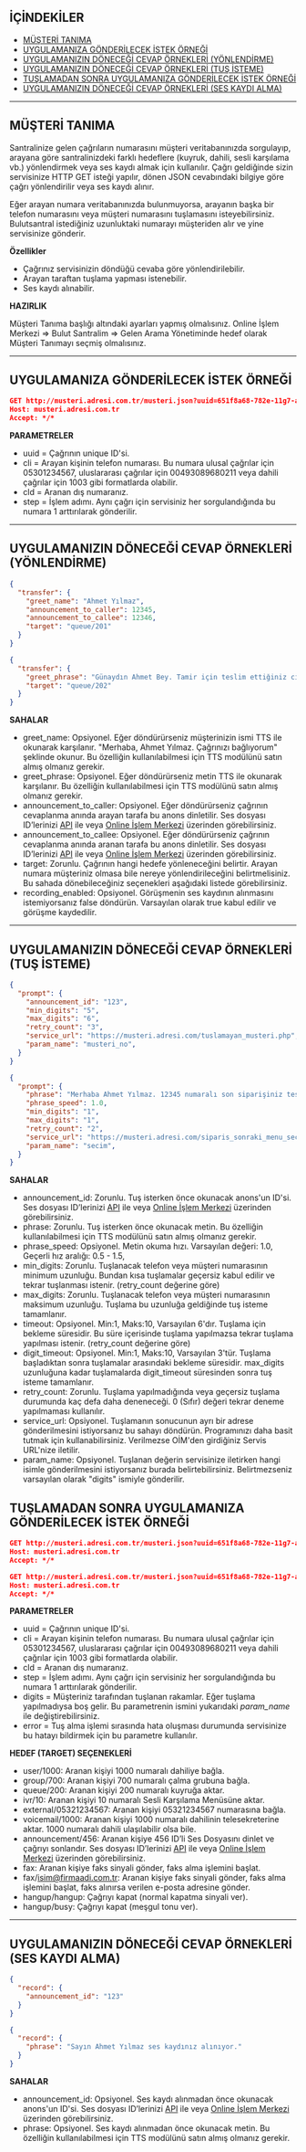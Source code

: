 ## İÇİNDEKİLER
* [MÜŞTERİ TANIMA](#m%C3%BC%C5%9Fteri%CC%87-tanima)
* [UYGULAMANIZA GÖNDERİLECEK İSTEK ÖRNEĞİ](#uygulamaniza-g%C3%B6nderi%CC%87lecek-i%CC%87stek-%C3%B6rne%C4%9Fi%CC%87)
* [UYGULAMANIZIN DÖNECEĞİ CEVAP ÖRNEKLERİ (YÖNLENDİRME)](#uygulamanizin-d%C3%B6nece%C4%9Fi%CC%87-cevap-%C3%B6rnekleri%CC%87-y%C3%B6nlendi%CC%87rme)
* [UYGULAMANIZIN DÖNECEĞİ CEVAP ÖRNEKLERİ (TUŞ İSTEME)](#uygulamanizin-d%C3%B6nece%C4%9Fi%CC%87-cevap-%C3%B6rnekleri%CC%87-tu%C5%9F-i%CC%87steme)
* [TUŞLAMADAN SONRA UYGULAMANIZA GÖNDERİLECEK İSTEK ÖRNEĞİ](#tu%C5%9Flamadan-sonra-uygulamaniza-g%C3%B6nderi%CC%87lecek-i%CC%87stek-%C3%B6rne%C4%9Fi%CC%87)
* [UYGULAMANIZIN DÖNECEĞİ CEVAP ÖRNEKLERİ (SES KAYDI ALMA)](#uygulamanizin-d%C3%B6nece%C4%9Fi%CC%87-cevap-%C3%B6rnekleri%CC%87-ses-kaydi-alma)


----
**MÜŞTERİ TANIMA**
----
Santralinize gelen çağrıların numarasını müşteri veritabanınızda sorgulayıp, arayana göre santralinizdeki farklı hedeflere (kuyruk, dahili, sesli karşılama vb.) yönlendirmek veya ses kaydı almak için kullanılır.
Çağrı geldiğinde sizin servisinize HTTP GET isteği yapılır, dönen JSON cevabındaki bilgiye göre çağrı yönlendirilir veya ses kaydı alınır.

Eğer arayan numara veritabanınızda bulunmuyorsa, arayanın başka bir telefon numarasını veya müşteri numarasını tuşlamasını isteyebilirsiniz. Bulutsantral istediğiniz uzunluktaki numarayı müşteriden alır ve yine servisinize gönderir.

**Özellikler**

  * Çağrınız servisinizin döndüğü cevaba göre yönlendirilebilir.
  * Arayan taraftan tuşlama yapması istenebilir.
  * Ses kaydı alınabilir.

**HAZIRLIK**

  Müşteri Tanıma başlığı altındaki ayarları yapmış olmalısınız.
  Online İşlem Merkezi => Bulut Santralim => Gelen Arama Yönetiminde hedef olarak Müşteri Tanımayı seçmiş olmalısınız.

----
**UYGULAMANIZA GÖNDERİLECEK İSTEK ÖRNEĞİ**
----

```json
GET http://musteri.adresi.com.tr/musteri.json?uuid=651f8a68-782e-11g7-a6b6-5bedc26e2ab3&cli=05301234567&cld=08505321234&step=1
Host: musteri.adresi.com.tr 
Accept: */* 
``` 
**PARAMETRELER**
  * uuid = Çağrının unique ID'si.
  * cli = Arayan kişinin telefon numarası. Bu numara ulusal çağrılar için 05301234567, uluslararası çağrılar için 00493089680211 veya dahili çağrılar için 1003 gibi formatlarda olabilir.
  * cld = Aranan dış numaranız.
  * step = İşlem adımı. Aynı çağrı için servisiniz her sorgulandığında bu numara 1 arttırılarak gönderilir. 

----
**UYGULAMANIZIN DÖNECEĞİ CEVAP ÖRNEKLERİ (YÖNLENDİRME)**
----

```json
{
  "transfer": {
    "greet_name": "Ahmet Yılmaz",
    "announcement_to_caller": 12345,
    "announcement_to_callee": 12346,
    "target": "queue/201"
  }
}
```

```json
{
  "transfer": {
    "greet_phrase": "Günaydın Ahmet Bey. Tamir için teslim ettiğiniz cihazınızın arızası tespit edilmiştir. Sizi teknik ekibe aktarıyorum.",
    "target": "queue/202"
  }
}
```

**SAHALAR**
* greet_name: Opsiyonel. Eğer döndürürseniz müşterinizin ismi TTS ile okunarak karşılanır. "Merhaba, Ahmet Yılmaz. Çağrınızı bağlıyorum" şeklinde okunur. Bu özelliğin kullanılabilmesi için TTS modülünü satın almış olmanız gerekir.
* greet_phrase: Opsiyonel. Eğer döndürürseniz metin TTS ile okunarak karşılanır. Bu özelliğin kullanılabilmesi için TTS modülünü satın almış olmanız gerekir.
* announcement_to_caller: Opsiyonel. Eğer döndürürseniz çağrının cevaplanma anında arayan tarafa bu anons dinletilir. Ses dosyası ID’lerinizi [API](https://github.com/verimor/Bulutsantralim-API/blob/master/announcements.md) ile veya [Online İşlem Merkezi]( https://oim.verimor.com.tr/switch/announcements) üzerinden görebilirsiniz.
* announcement_to_callee: Opsiyonel. Eğer döndürürseniz çağrının cevaplanma anında aranan tarafa bu anons dinletilir. Ses dosyası ID’lerinizi [API](https://github.com/verimor/Bulutsantralim-API/blob/master/announcements.md) ile veya [Online İşlem Merkezi]( https://oim.verimor.com.tr/switch/announcements) üzerinden görebilirsiniz.
* target: Zorunlu. Çağrının hangi hedefe yönleneceğini belirtir. Arayan numara müşteriniz olmasa bile nereye yönlendirileceğini belirtmelisiniz. Bu sahada dönebileceğiniz seçenekleri aşağıdaki listede görebilirsiniz.
* recording_enabled: Opsiyonel. Görüşmenin ses kaydının alınmasını istemiyorsanız false döndürün. Varsayılan olarak true kabul edilir ve görüşme kaydedilir.

----
**UYGULAMANIZIN DÖNECEĞİ CEVAP ÖRNEKLERİ (TUŞ İSTEME)**
----

```json
{
  "prompt": {
    "announcement_id": "123",
    "min_digits": "5",
    "max_digits": "6",
    "retry_count": "3",
    "service_url": "https://musteri.adresi.com/tuslamayan_musteri.php",
    "param_name": "musteri_no",
  }
}
```

```json
{
  "prompt": {
    "phrase": "Merhaba Ahmet Yılmaz. 12345 numaralı son siparişiniz teslim adresinize edilmiştir. Arıza ve iade işlemleri için 1, diğer işlemler için 2 tuşlayınız.",
    "phrase_speed": 1.0,
    "min_digits": "1",
    "max_digits": "1",
    "retry_count": "2",
    "service_url": "https://musteri.adresi.com/siparis_sonraki_menu_secim.php",
    "param_name": "secim",
  }
}
```

**SAHALAR**
* announcement_id: Zorunlu. Tuş isterken önce okunacak anons'un ID'si. Ses dosyası ID’lerinizi [API](https://github.com/verimor/Bulutsantralim-API/blob/master/announcements.md) ile veya [Online İşlem Merkezi]( https://oim.verimor.com.tr/switch/announcements) üzerinden görebilirsiniz.
* phrase: Zorunlu. Tuş isterken önce okunacak metin. Bu özelliğin kullanılabilmesi için TTS modülünü satın almış olmanız gerekir.
* phrase_speed: Opsiyonel. Metin okuma hızı. Varsayılan değeri: 1.0, Geçerli hız aralığı: 0.5 - 1.5,
* min_digits: Zorunlu. Tuşlanacak telefon veya müşteri numarasının minimum uzunluğu. Bundan kısa tuşlamalar geçersiz kabul edilir ve tekrar tuşlanması istenir. (retry_count değerine göre) 
* max_digits: Zorunlu. Tuşlanacak telefon veya müşteri numarasının maksimum uzunluğu. Tuşlama bu uzunluğa geldiğinde tuş isteme tamamlanır.
* timeout: Opsiyonel. Min:1, Maks:10, Varsayılan 6'dır. Tuşlama için bekleme süresidir. Bu süre içerisinde tuşlama yapılmazsa tekrar tuşlama yapılması istenir. (retry_count değerine göre)
* digit_timeout: Opsiyonel. Min:1, Maks:10, Varsayılan 3'tür. Tuşlama başladıktan sonra tuşlamalar arasındaki bekleme süresidir. max_digits uzunluğuna kadar tuşlamalarda digit_timeout süresinden sonra tuş isteme tamamlanır.
* retry_count: Zorunlu. Tuşlama yapılmadığında veya geçersiz tuşlama durumunda kaç defa daha deneneceği. 0 (Sıfır) değeri tekrar deneme yapılmaması kullanılır.
* service_url: Opsiyonel. Tuşlamanın sonucunun ayrı bir adrese gönderilmesini istiyorsanız bu sahayı döndürün. Programınızı daha basit tutmak için kullanabilirsiniz. Verilmezse OİM'den girdiğiniz Servis URL'nize iletilir.
* param_name: Opsiyonel. Tuşlanan değerin servisinize iletirken hangi isimle gönderilmesini istiyorsanız burada belirtebilirsiniz. Belirtmezseniz varsayılan olarak "digits" ismiyle gönderilir.


**TUŞLAMADAN SONRA UYGULAMANIZA GÖNDERİLECEK İSTEK ÖRNEĞİ**
----

```json
GET http://musteri.adresi.com.tr/musteri.json?uuid=651f8a68-782e-11g7-a6b6-5bedc26e2ab3&cli=05301234567&cld=08505321234&step=2&musteri_no=123456&error=
Host: musteri.adresi.com.tr 
Accept: */* 
``` 

```json
GET http://musteri.adresi.com.tr/musteri.json?uuid=651f8a68-782e-11g7-a6b6-5bedc26e2ab3&cli=05301234567&cld=08505321234&step=2&secim=1&error=
Host: musteri.adresi.com.tr 
Accept: */* 
``` 
**PARAMETRELER**
  * uuid = Çağrının unique ID'si.
  * cli = Arayan kişinin telefon numarası. Bu numara ulusal çağrılar için 05301234567, uluslararası çağrılar için 00493089680211 veya dahili çağrılar için 1003 gibi formatlarda olabilir.
  * cld = Aranan dış numaranız.
  * step = İşlem adımı. Aynı çağrı için servisiniz her sorgulandığında bu numara 1 arttırılarak gönderilir.
  * digits = Müşteriniz tarafından tuşlanan rakamlar. Eğer tuşlama yapılmadıysa boş gelir. Bu parametrenin ismini yukarıdaki *param_name* ile değiştirebilirsiniz.
  * error = Tuş alma işlemi sırasında hata oluşması durumunda servisinize bu hatayı bildirmek için bu parametre kullanılır.

**HEDEF (TARGET) SEÇENEKLERİ**

* user/1000: Aranan kişiyi 1000 numaralı dahiliye bağla.
* group/700: Aranan kişiyi 700 numaralı çalma grubuna bağla.
* queue/200: Aranan kişiyi 200 numaralı kuyruğa aktar.
* ivr/10: Aranan kişiyi 10 numaralı Sesli Karşılama Menüsüne aktar.
* external/05321234567: Aranan kişiyi 05321234567 numarasına bağla.
* voicemail/1000: Aranan kişiyi 1000 numaralı dahilinin telesekreterine aktar. 1000 numaralı dahili ulaşılabilir olsa bile.
* announcement/456: Aranan kişiye 456 ID’li Ses Dosyasını dinlet ve çağrıyı sonlandır. Ses dosyası ID’lerinizi [API](https://github.com/verimor/Bulutsantralim-API/blob/master/announcements.md) ile veya [Online İşlem Merkezi]( https://oim.verimor.com.tr/switch/announcements) üzerinden görebilirsiniz.
* fax: Aranan kişiye faks sinyali gönder, faks alma işlemini başlat.
* fax/isim@firmaadi.com.tr: Aranan kişiye faks sinyali gönder, faks alma işlemini başlat, faks alınırsa verilen e-posta adresine gönder.
* hangup/hangup: Çağrıyı kapat (normal kapatma sinyali ver).
* hangup/busy: Çağrıyı kapat (meşgul tonu ver).

----
**UYGULAMANIZIN DÖNECEĞİ CEVAP ÖRNEKLERİ (SES KAYDI ALMA)**
----

```json
{
  "record": {
    "announcement_id": "123"
  }
}
```

```json
{
  "record": {
    "phrase": "Sayın Ahmet Yılmaz ses kaydınız alınıyor."
  }
}
```

**SAHALAR**
* announcement_id: Opsiyonel. Ses kaydı alınmadan önce okunacak anons'un ID'si. Ses dosyası ID’lerinizi [API](https://github.com/verimor/Bulutsantralim-API/blob/master/announcements.md) ile veya [Online İşlem Merkezi]( https://oim.verimor.com.tr/switch/announcements) üzerinden görebilirsiniz.
* phrase: Opsiyonel. Ses kaydı alınmadan önce okunacak metin. Bu özelliğin kullanılabilmesi için TTS modülünü satın almış olmanız gerekir.
